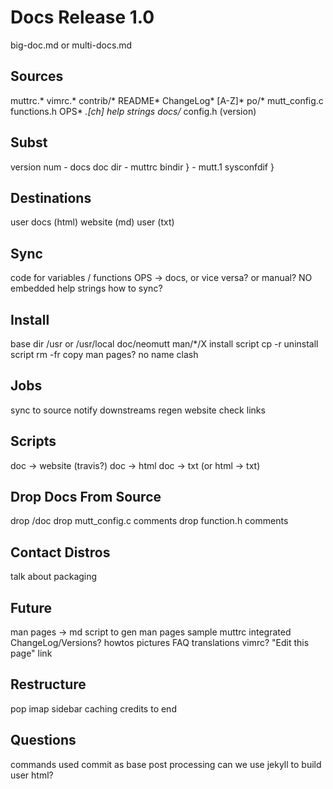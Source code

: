 # Docs Release 1.0

big-doc.md or multi-docs.md

## Sources

muttrc.*
vimrc.*
contrib/*
README*
ChangeLog*
[A-Z]*
po/*
mutt_config.c
functions.h
OPS*
*.[ch] help strings
docs/*
config.h (version)

## Subst

version num - docs
doc dir - muttrc
bindir     } - mutt.1
sysconfdif }

## Destinations

user docs (html)
website (md)
user (txt)

## Sync

code for variables / functions
OPS -> docs, or vice versa?
or manual? NO
embedded help strings
	how to sync?

## Install

base dir /usr or /usr/local
doc/neomutt
man/*/X
install script cp -r
uninstall script rm -fr
copy man pages?
no name clash

## Jobs

sync to source
notify downstreams
regen website
	check links

## Scripts

doc -> website (travis?)
doc -> html
doc -> txt
	(or html -> txt)

## Drop Docs From Source

drop /doc
drop mutt_config.c comments
drop function.h comments

## Contact Distros

talk about packaging

## Future

man pages -> md
script to gen man pages
sample muttrc integrated
ChangeLog/Versions?
howtos
pictures
FAQ
translations
vimrc?
"Edit this page" link

## Restructure

pop
imap
sidebar
caching
credits to end

## Questions

commands used
commit as base
post processing
can we use jekyll to build user html?

